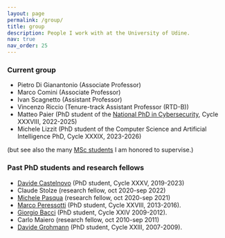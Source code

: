 ```yaml
---
layout: page
permalink: /group/
title: group
description: People I work with at the University of Udine.
nav: true
nav_order: 25
---
```

### Current group
- Pietro Di Gianantonio (Associate Professor)
- Marco Comini (Associate Professor)
- Ivan Scagnetto (Assistant Professor)
- Vincenzo Riccio (Tenure-track Assistant Professor (RTD-B))
- Matteo Paier (PhD student of the [National PhD in Cybersecurity](https://cysec2022.imtlucca.it/), Cycle XXXVIII, 2022-2025)
- Michele Lizzit (PhD student of the Computer Science and Artificial Intelligence PhD, Cycle XXXIX, 2023-2026)

(but see also the many [MSc students](/teaching#current-msc-students) I am honored to supervise.)


### Past PhD students and research fellows
- [Davide Castelnovo](https://www.math.unipd.it/dipartimento/persone/davide.castelnovo/) (PhD student, Cycle XXXV, 2019-2023)
- Claude Stolze (research fellow, oct 2020-sep 2022)
- [Michele Pasqua](https://michelepasqua.github.io/) (research fellow, oct 2020-sep 2021)
- [Marco Peressotti](https://marcoperessotti.com) (PhD student, Cycle XXVIII, 2013-2016).
- [Giorgio Bacci](http://people.cs.aau.dk/~grbacci/) (PhD student, Cycle XXIV 2009-2012).
- Carlo Maiero (research fellow, oct 2010-sep 2011)
- [Davide Grohmann](http://dk.linkedin.com/pub/davide-grohmann/38/b3a/535) (PhD student, Cycle XXIII, 2007-2009).
